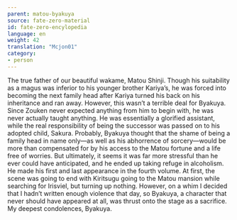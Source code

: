```yaml
---
parent: matou-byakuya
source: fate-zero-material
id: fate-zero-encylopedia
language: en
weight: 42
translation: "Mcjon01"
category:
- person
---
```


The true father of our beautiful wakame, Matou Shinji.
Though his suitability as a magus was inferior to his younger brother Kariya’s, he was forced into becoming the next family head after Kariya turned his back on his inheritance and ran away.
However, this wasn’t a terrible deal for Byakuya. Since Zouken never expected anything from him to begin with, he was never actually taught anything. He was essentially a glorified assistant, while the real responsibility of being the successor was passed on to his adopted child, Sakura.
Probably, Byakuya thought that the shame of being a family head in name only—as well as his abhorrence of sorcery—would be more than compensated for by his
access to the Matou fortune and a life free of worries. But ultimately, it seems it was far more stressful than he ever could have anticipated, and he ended up taking refuge in alcoholism.
He made his first and last appearance in the fourth volume. At first, the scene was going to end with Kiritsugu going to the Matou mansion while searching for Irisviel, but turning up nothing. However, on a whim I decided that I hadn’t written enough violence that day, so Byakuya, a character that never should have appeared at all, was thrust onto the stage as a sacrifice. My deepest condolences, Byakuya.

